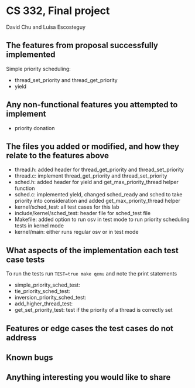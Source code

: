 # CS 332, Final project
David Chu and Luisa Escosteguy

## The features from proposal successfully implemented

Simple priority scheduling: 

- thread_set_priority and thread_get_priority
- yield

## Any non-functional features you attempted to implement

- priority donation

## The files you added or modified, and how they relate to the features above

- thread.h: added header for thread_get_priority and thread_set_priority
- thread.c: implement thread_get_priority and thread_set_priority
- sched.h: added header for yield and get_max_priority_thread helper function
- sched.c: implemented yield, changed sched_ready and sched to take priority into consideration
        and added get_max_priority_thread helper 
- kernel/sched_test: all test cases for this lab
- include/kernel/sched_test: header file for sched_test file
- Makefile: added option to run osv in test mode to run priority scheduling tests in kernel mode
- kernel/main: either runs regular osv or in test mode

## What aspects of the implementation each test case tests

To run the tests run `TEST=true make qemu` and note the print statements

- simple_priority_sched_test: 
- tie_priority_sched_test: 
- inversion_priority_sched_test:
- add_higher_thread_test: 
- get_set_priority_test: test if the priority of a thread is correctly set

## Features or edge cases the test cases do not address

## Known bugs


## Anything interesting you would like to share
